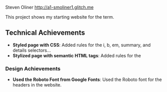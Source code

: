 Steven Oliner
http://a1-smoliner1.glitch.me

This project shows my starting website for the term.

## Technical Achievements
- **Styled page with CSS**: Added rules for the i, b, em, summary, and details selectors...
- **Stylized page with semantic HTML tags**: Added rules for the 

### Design Achievements
- **Used the Roboto Font from Google Fonts**: Used the Roboto font for the headers in the website.
